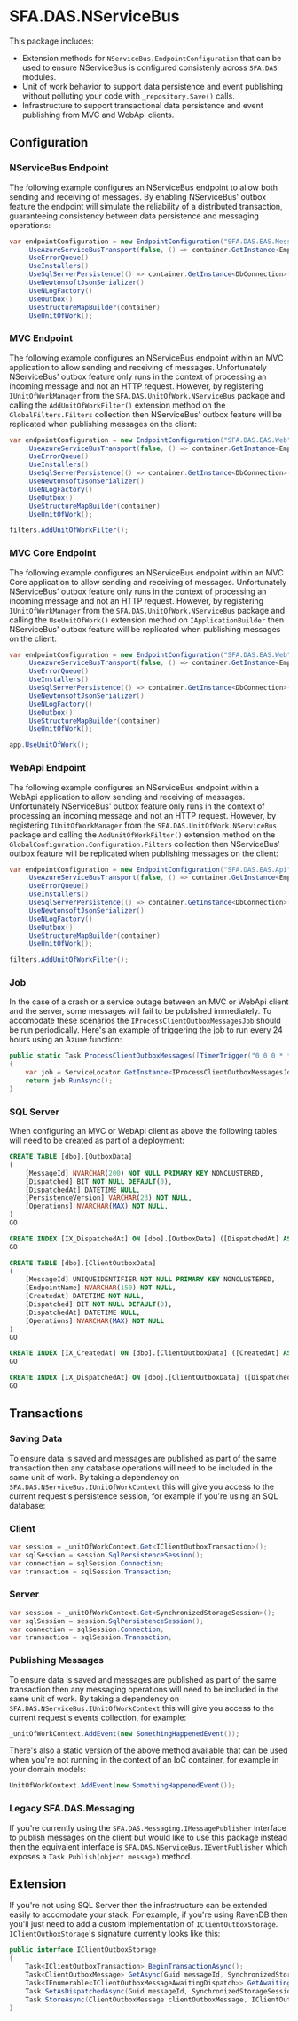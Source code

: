 # SFA.DAS.NServiceBus

This package includes:

* Extension methods for `NServiceBus.EndpointConfiguration` that can be used to ensure NServiceBus is configured consistenly across `SFA.DAS` modules.
* Unit of work behavior to support data persistence and event publishing without polluting your code with `_repository.Save()` calls.
* Infrastructure to support transactional data persistence and event publishing from MVC and WebApi clients.

## Configuration

### NServiceBus Endpoint

The following example configures an NServiceBus endpoint to allow both sending and receiving of messages. By enabling NServiceBus' outbox feature the endpoint will simulate the reliability of a distributed transaction, guaranteeing consistency between data persistence and messaging operations:

```c#
var endpointConfiguration = new EndpointConfiguration("SFA.DAS.EAS.MessageHandlers")
    .UseAzureServiceBusTransport(false, () => container.GetInstance<EmployerApprenticeshipsServiceConfiguration>().MessageServiceBusConnectionString, r => {})
    .UseErrorQueue()
    .UseInstallers()
    .UseSqlServerPersistence(() => container.GetInstance<DbConnection>())
    .UseNewtonsoftJsonSerializer()
    .UseNLogFactory()
    .UseOutbox()
    .UseStructureMapBuilder(container)
    .UseUnitOfWork();
```

### MVC Endpoint

The following example configures an NServiceBus endpoint within an MVC application to allow sending and receiving of messages. Unfortunately NServiceBus' outbox feature only runs in the context of processing an incoming message and not an HTTP request. However, by registering `IUnitOfWorkManager` from the `SFA.DAS.UnitOfWork.NServiceBus` package and calling the `AddUnitOfWorkFilter()` extension method on the `GlobalFilters.Filters` collection then NServiceBus' outbox feature will be replicated when publishing messages on the client:

```c#
var endpointConfiguration = new EndpointConfiguration("SFA.DAS.EAS.Web")
    .UseAzureServiceBusTransport(false, () => container.GetInstance<EmployerApprenticeshipsServiceConfiguration>().MessageServiceBusConnectionString, r => {})
    .UseErrorQueue()
    .UseInstallers()
    .UseSqlServerPersistence(() => container.GetInstance<DbConnection>())
    .UseNewtonsoftJsonSerializer()
    .UseNLogFactory()
    .UseOutbox()
    .UseStructureMapBuilder(container)
    .UseUnitOfWork();

filters.AddUnitOfWorkFilter();
```

### MVC Core Endpoint

The following example configures an NServiceBus endpoint within an MVC Core application to allow sending and receiving of messages. Unfortunately NServiceBus' outbox feature only runs in the context of processing an incoming message and not an HTTP request. However, by registering `IUnitOfWorkManager` from the `SFA.DAS.UnitOfWork.NServiceBus` package and calling the `UseUnitOfWork()` extension method on `IApplicationBuilder` then NServiceBus' outbox feature will be replicated when publishing messages on the client:

```c#
var endpointConfiguration = new EndpointConfiguration("SFA.DAS.EAS.Web")
    .UseAzureServiceBusTransport(false, () => container.GetInstance<EmployerApprenticeshipsServiceConfiguration>().MessageServiceBusConnectionString, r => {})
    .UseErrorQueue()
    .UseInstallers()
    .UseSqlServerPersistence(() => container.GetInstance<DbConnection>())
    .UseNewtonsoftJsonSerializer()
    .UseNLogFactory()
    .UseOutbox()
    .UseStructureMapBuilder(container)
    .UseUnitOfWork();

app.UseUnitOfWork();
```

### WebApi Endpoint

The following example configures an NServiceBus endpoint within a WebApi application to allow sending and receiving of messages. Unfortunately NServiceBus' outbox feature only runs in the context of processing an incoming message and not an HTTP request. However, by registering `IUnitOfWorkManager` from the `SFA.DAS.UnitOfWork.NServiceBus` package and calling the `AddUnitOfWorkFilter()` extension method on the `GlobalConfiguration.Configuration.Filters` collection then NServiceBus' outbox feature will be replicated when publishing messages on the client:

```c#
var endpointConfiguration = new EndpointConfiguration("SFA.DAS.EAS.Api")
    .UseAzureServiceBusTransport(false, () => container.GetInstance<EmployerApprenticeshipsServiceConfiguration>().MessageServiceBusConnectionString, r => {})
    .UseErrorQueue()
    .UseInstallers()
    .UseSqlServerPersistence(() => container.GetInstance<DbConnection>())
    .UseNewtonsoftJsonSerializer()
    .UseNLogFactory()
    .UseOutbox()
    .UseStructureMapBuilder(container)
    .UseUnitOfWork();

filters.AddUnitOfWorkFilter();
```

### Job

In the case of a crash or a service outage between an MVC or WebApi client and the server, some messages will fail to be published immediately. To accomodate these scenarios the `IProcessClientOutboxMessagesJob` should be run periodically. Here's an example of triggering the job to run every 24 hours using an Azure function:

```c#
public static Task ProcessClientOutboxMessages([TimerTrigger("0 0 0 * * *")] TimerInfo timer, TraceWriter logger)
{
    var job = ServiceLocator.GetInstance<IProcessClientOutboxMessagesJob>();
    return job.RunAsync();
}
```

### SQL Server

When configuring an MVC or WebApi client as above the following tables will need to be created as part of a deployment:

```sql
CREATE TABLE [dbo].[OutboxData]
(
    [MessageId] NVARCHAR(200) NOT NULL PRIMARY KEY NONCLUSTERED,
    [Dispatched] BIT NOT NULL DEFAULT(0),
    [DispatchedAt] DATETIME NULL,
    [PersistenceVersion] VARCHAR(23) NOT NULL,
    [Operations] NVARCHAR(MAX) NOT NULL,
)
GO

CREATE INDEX [IX_DispatchedAt] ON [dbo].[OutboxData] ([DispatchedAt] ASC) WHERE [Dispatched] = 1
GO
```

```sql
CREATE TABLE [dbo].[ClientOutboxData]
(
    [MessageId] UNIQUEIDENTIFIER NOT NULL PRIMARY KEY NONCLUSTERED,
    [EndpointName] NVARCHAR(150) NOT NULL,
    [CreatedAt] DATETIME NOT NULL,
    [Dispatched] BIT NOT NULL DEFAULT(0),
    [DispatchedAt] DATETIME NULL,
    [Operations] NVARCHAR(MAX) NOT NULL
)
GO

CREATE INDEX [IX_CreatedAt] ON [dbo].[ClientOutboxData] ([CreatedAt] ASC) WHERE [Dispatched] = 0
GO

CREATE INDEX [IX_DispatchedAt] ON [dbo].[ClientOutboxData] ([DispatchedAt] ASC) WHERE [Dispatched] = 1
GO
```

## Transactions

### Saving Data

To ensure data is saved and messages are published as part of the same transaction then any database operations will need to be included in the same unit of work. By taking a dependency on `SFA.DAS.NServiceBus.IUnitOfWorkContext` this will give you access to the current request's persistence session, for example if you're using an SQL database:

### Client

```c#
var session = _unitOfWorkContext.Get<IClientOutboxTransaction>();
var sqlSession = session.SqlPersistenceSession();
var connection = sqlSession.Connection;
var transaction = sqlSession.Transaction;
```

### Server

```c#
var session = _unitOfWorkContext.Get<SynchronizedStorageSession>();
var sqlSession = session.SqlPersistenceSession();
var connection = sqlSession.Connection;
var transaction = sqlSession.Transaction;
```

### Publishing Messages

To ensure data is saved and messages are published as part of the same transaction then any messaging operations will need to be included in the same unit of work. By taking a dependency on `SFA.DAS.NServiceBus.IUnitOfWorkContext` this will give you access to the current request's events collection, for example:

```c#
_unitOfWorkContext.AddEvent(new SomethingHappenedEvent());
```

There's also a static version of the above method available that can be used when you're not running in the context of an IoC container, for example in your domain models:

```c#
UnitOfWorkContext.AddEvent(new SomethingHappenedEvent());
```

### Legacy SFA.DAS.Messaging

If you're currently using the `SFA.DAS.Messaging.IMessagePublisher` interface to publish messages on the client but would like to use this package instead then the equivalent interface is `SFA.DAS.NServiceBus.IEventPublisher` which exposes a `Task Publish(object message)` method.

## Extension

If you're not using SQL Server then the infrastructure can be extended easily to accomodate your stack. For example, if you're using RavenDB then you'll just need to add a custom implementation of `IClientOutboxStorage`. `IClientOutboxStorage`'s signature currently looks like this:

```c#
public interface IClientOutboxStorage
{
    Task<IClientOutboxTransaction> BeginTransactionAsync();
    Task<ClientOutboxMessage> GetAsync(Guid messageId, SynchronizedStorageSession synchronizedStorageSession);
    Task<IEnumerable<IClientOutboxMessageAwaitingDispatch>> GetAwaitingDispatchAsync();
    Task SetAsDispatchedAsync(Guid messageId, SynchronizedStorageSession synchronizedStorageSession);
    Task StoreAsync(ClientOutboxMessage clientOutboxMessage, IClientOutboxTransaction clientOutboxTransaction);
}
```

